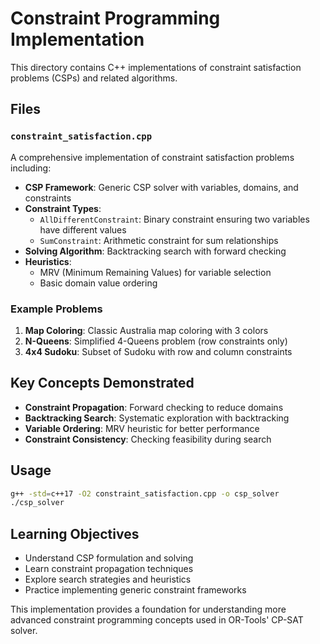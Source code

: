# Constraint Programming Implementation

This directory contains C++ implementations of constraint satisfaction problems (CSPs) and related algorithms.

## Files

### `constraint_satisfaction.cpp`
A comprehensive implementation of constraint satisfaction problems including:

- **CSP Framework**: Generic CSP solver with variables, domains, and constraints
- **Constraint Types**:
  - `AllDifferentConstraint`: Binary constraint ensuring two variables have different values
  - `SumConstraint`: Arithmetic constraint for sum relationships
- **Solving Algorithm**: Backtracking search with forward checking
- **Heuristics**: 
  - MRV (Minimum Remaining Values) for variable selection
  - Basic domain value ordering

### Example Problems

1. **Map Coloring**: Classic Australia map coloring with 3 colors
2. **N-Queens**: Simplified 4-Queens problem (row constraints only)
3. **4x4 Sudoku**: Subset of Sudoku with row and column constraints

## Key Concepts Demonstrated

- **Constraint Propagation**: Forward checking to reduce domains
- **Backtracking Search**: Systematic exploration with backtracking
- **Variable Ordering**: MRV heuristic for better performance
- **Constraint Consistency**: Checking feasibility during search

## Usage

```bash
g++ -std=c++17 -O2 constraint_satisfaction.cpp -o csp_solver
./csp_solver
```

## Learning Objectives

- Understand CSP formulation and solving
- Learn constraint propagation techniques
- Explore search strategies and heuristics
- Practice implementing generic constraint frameworks

This implementation provides a foundation for understanding more advanced constraint programming concepts used in OR-Tools' CP-SAT solver.
